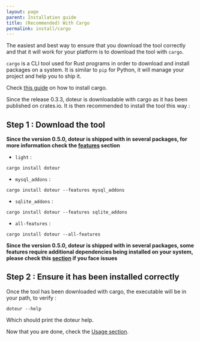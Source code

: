 ```yaml
---
layout: page
parent: Installation guide
title: (Recommended) With Cargo
permalink: install/cargo
---
```


The easiest and best way to ensure that you download the tool correctly and that it will work for your platform is to download the tool with `cargo`.

`cargo` is a CLI tool used for Rust programs in order to download and install packages on a system. It is similar to `pip` for Python, it will manage your project and help you to ship it.

Check [this guide](https://doc.rust-lang.org/cargo/getting-started/installation.html) on how to install cargo.

Since the release 0.3.3, doteur is downloadable with cargo as it has been published on crates.io. It is then recommended to install the tool this way :

## Step 1 : Download the tool

**Since the version 0.5.0, doteur is shipped with in several packages, for more information check the [features](../features) section**
- `light` :

```
cargo install doteur
```

- `mysql_addons` :

```
cargo install doteur --features mysql_addons
```

- `sqlite_addons` :

```
cargo install doteur --features sqlite_addons
```

- `all-features` :

```
cargo install doteur --all-features
```

**Since the version 0.5.0, doteur is shipped with in several packages, some features require additional dependencies being installed on your system, please check this [section](../features#additional-known-requirements-on-linux-regarding-the-features) if you face issues**

## Step 2 : Ensure it has been installed correctly

Once the tool has been downloaded with cargo, the executable will be in your path, to verify :

```
doteur --help
```

Which should print the doteur help.

Now that you are done, check the [Usage section](../usage).
